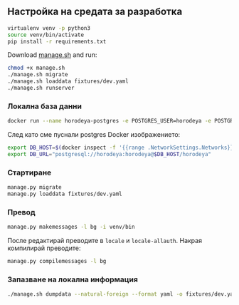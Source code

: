 ## Настройка на средата за разработка

```bash
virtualenv venv -p python3
source venv/bin/activate
pip install -r requirements.txt
```

Download [manage.sh](https://trello.com/c/Rp1cvIX8/54-managesh) and run:

```bash
chmod +x manage.sh
./manage.sh migrate
./manage.sh loaddata fixtures/dev.yaml
./manage.sh runserver
```

### Локална база данни

```bash
docker run --name horodeya-postgres -e POSTGRES_USER=horodeya -e POSTGRES_PASSWORD=horodeya -d postgres
```

След като сме пуснали postgres Docker изображението:

```bash
export DB_HOST=$(docker inspect -f '{{range .NetworkSettings.Networks}}{{.IPAddress}}{{end}}' horodeya-postgres)
export DB_URL="postgresql://horodeya:horodeya@$DB_HOST/horodeya"
```

### Стартиране

```bash
manage.py migrate
manage.py loaddata fixtures/dev.yaml
```

### Превод

```bash
manage.py makemessages -l bg -i venv/bin
```

После редактирай преводите в `locale` и `locale-allauth`. Накрая компилирай преводите:

```bash
manage.py compilemessages -l bg
```

### Запазване на локална информация

```bash
./manage.sh dumpdata --natural-foreign --format yaml -o fixtures/dev.yaml -e auth.Permission -e sessions -e admin.logentry --exclude contenttypes
```
